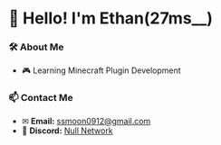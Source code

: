 # 👋 Hello! I'm Ethan(27ms__)

### 🛠 About Me
- 🎮 Learning Minecraft Plugin Development
### 📫 Contact Me
- ✉ **Email:** ssmoon0912@gmail.com
- 💬 **Discord:** [Null Network](https://discord.gg/AyucpYarpa)
